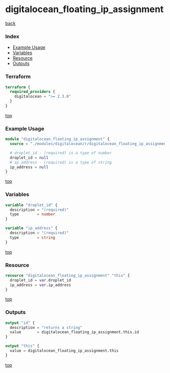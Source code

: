 # digitalocean_floating_ip_assignment

[back](../digitalocean.md)

### Index

- [Example Usage](#example-usage)
- [Variables](#variables)
- [Resource](#resource)
- [Outputs](#outputs)

### Terraform

```terraform
terraform {
  required_providers {
    digitalocean = ">= 2.3.0"
  }
}
```

[top](#index)

### Example Usage

```terraform
module "digitalocean_floating_ip_assignment" {
  source = "./modules/digitalocean/r/digitalocean_floating_ip_assignment"

  # droplet_id - (required) is a type of number
  droplet_id = null
  # ip_address - (required) is a type of string
  ip_address = null
}
```

[top](#index)

### Variables

```terraform
variable "droplet_id" {
  description = "(required)"
  type        = number
}

variable "ip_address" {
  description = "(required)"
  type        = string
}
```

[top](#index)

### Resource

```terraform
resource "digitalocean_floating_ip_assignment" "this" {
  droplet_id = var.droplet_id
  ip_address = var.ip_address
}
```

[top](#index)

### Outputs

```terraform
output "id" {
  description = "returns a string"
  value       = digitalocean_floating_ip_assignment.this.id
}

output "this" {
  value = digitalocean_floating_ip_assignment.this
}
```

[top](#index)